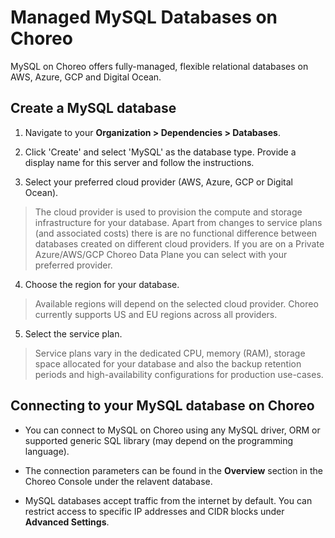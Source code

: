 # Managed MySQL Databases on Choreo 

MySQL on Choreo offers fully-managed, flexible relational databases on AWS, Azure, GCP and Digital Ocean.

## Create a MySQL database

1. Navigate to your **Organization > Dependencies > Databases**.

2. Click 'Create' and select 'MySQL' as the database type. Provide a display name for this server and follow the instructions.

3. Select your preferred cloud provider (AWS, Azure, GCP or Digital Ocean).
  > The cloud provider is used to provision the compute and storage infrastructure for your database.
  > Apart from changes to service plans (and associated costs) there is are no functional difference between databases created on different cloud providers.
  > If you are on a Private Azure/AWS/GCP Choreo Data Plane you can select with your preferred provider.

4. Choose the region for your database.
  > Available regions will depend on the selected cloud provider. Choreo currently supports US and EU regions across all providers.

5. Select the service plan.
  > Service plans vary in the dedicated CPU, memory (RAM), storage space allocated for your database and also the backup retention periods and high-availability configurations for production use-cases.

## Connecting to your MySQL database on Choreo

- You can connect to MySQL on Choreo using any MySQL driver, ORM or supported generic SQL library (may depend on the programming language).

- The connection parameters can be found in the **Overview** section in the Choreo Console under the relavent database.

- MySQL databases accept traffic from the internet by default. You can restrict access to specific IP addresses and CIDR blocks under **Advanced Settings**.